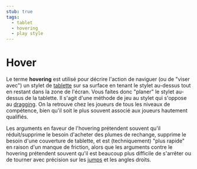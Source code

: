```yaml
---
stub: true
tags:
  - tablet
  - hovering
  - play style
---
```


# Hover

Le terme **hovering** est utilisé pour décrire l'action de naviguer (ou de "viser avec") un stylet de [tablette](/wiki/Gameplay/Input_device/Graphics_tablet) sur sa surface en tenant le stylet au-dessus tout en restant dans la zone de l'écran. Vous faites donc "planer" le stylet au-dessus de la tablette. Il s'agit d'une méthode de jeu au stylet qui s'oppose au [dragging](/wiki/Play_style/Drag). On la retrouve chez les joueurs de tous les niveaux de compétence, bien qu'il soit le plus souvent associé aux joueurs hautement qualifiés.

Les arguments en faveur de l'hovering prétendent souvent qu'il réduit/supprime le besoin d'acheter des plumes de rechange, supprime le besoin d'une couverture de tablette, et est (techniquement) "plus rapide" en raison d'un manque de friction, alors que les arguments contre le hovering prétendent souvent qu'il est beaucoup plus difficile de s'arrêter ou de tourner avec précision sur les [jumps](/wiki/Beatmap/Pattern/Jump) et les angles droits.
